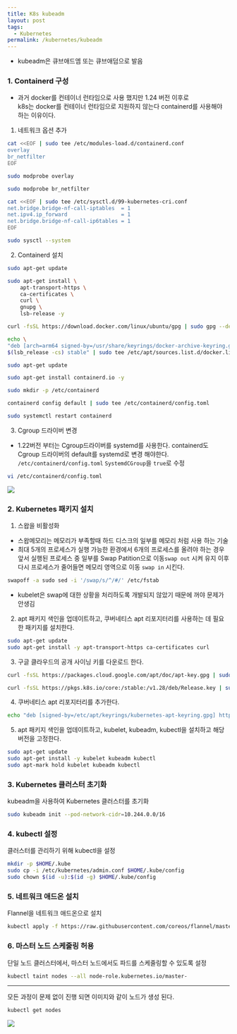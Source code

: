 ```yaml
---
title: K8s kubeadm
layout: post
tags:
  - Kubernetes
permalink: /kubernetes/kubeadm
---
```


- kubeadm은 큐브애드엠 또는 큐브애덤으로 발음
### 1. Containerd 구성
- 과거 docker를 컨테이너 런타임으로 사용 했지만 1.24 버전 이후로  
  k8s는 docker를 컨테이너 런타임으로 지원하지 않는다
  containerd를 사용해야 하는 이유이다.
  
1. 네트워크 옵션 추가
```bash
cat <<EOF | sudo tee /etc/modules-load.d/containerd.conf
overlay
br_netfilter
EOF
```
```bash
sudo modprobe overlay
```
``` bash
sudo modprobe br_netfilter
```
```bash
cat <<EOF | sudo tee /etc/sysctl.d/99-kubernetes-cri.conf
net.bridge.bridge-nf-call-iptables  = 1
net.ipv4.ip_forward                 = 1
net.bridge.bridge-nf-call-ip6tables = 1
EOF
```
```bash
sudo sysctl --system
```

2. Containerd 설치
```bash
sudo apt-get update
```
```bash
sudo apt-get install \
    apt-transport-https \
    ca-certificates \
    curl \
    gnupg \
    lsb-release -y
```
```bash
curl -fsSL https://download.docker.com/linux/ubuntu/gpg | sudo gpg --dearmor -o /usr/share/keyrings/docker-archive-keyring.gpg
```
```bash
echo \
"deb [arch=arm64 signed-by=/usr/share/keyrings/docker-archive-keyring.gpg] https://download.docker.com/linux/ubuntu \
$(lsb_release -cs) stable" | sudo tee /etc/apt/sources.list.d/docker.list > /dev/null
```
```bash
sudo apt-get update
```
```bash
sudo apt-get install containerd.io -y
```
```bash
sudo mkdir -p /etc/containerd
```
```bash
containerd config default | sudo tee /etc/containerd/config.toml
```
```bash
sudo systemctl restart containerd
```

3. Cgroup 드라이버 변경
- 1.22버전 부터는 Cgroup드라이버를 systemd를 사용한다.
  containerd도 Cgroup 드라이버의 default를 systemd로 변경 해야한다.
  `/etc/containerd/config.toml`  `SystemdCGroup`을 `true`로 수정
```bash
vi /etc/containerd/config.toml
```
![](./../../../assets/images/Kubernetes/kubeadm/1.png)

### 2. Kubernetes 패키지 설치
1. 스왑을 비활성화
 - 스왑메모리는 메모리가 부족할때 하드 디스크의 일부를 메모리 처럼 사용 하는 기술
 - 최대 5개의 프로세스가 실행 가능한 환경에서 6개의 프로세스를 올려야 하는 경우
   앞서 실행된 프로세스 중 일부를 Swap Patition으로 이동`swap out` 시켜 유지
   이후 다시 프로세스가 줄어들면 메모리 영역으로 이동 `swap in` 시킨다.
```bash
swapoff -a sudo sed -i '/swap/s/^/#/' /etc/fstab
```
- kubelet은 swap에 대한 상황을 처리하도록 개발되지 않았기 때문에 꺼야 문제가 안생김

2. apt 패키지 색인을 업데이트하고, 쿠버네티스 apt 리포지터리를 사용하는 데 필요한 패키지를 설치한다.
```bash
sudo apt-get update
sudo apt-get install -y apt-transport-https ca-certificates curl
```

3. 구글 클라우드의 공개 사이닝 키를 다운로드 한다.

```bash
curl -fsSL https://packages.cloud.google.com/apt/doc/apt-key.gpg | sudo gpg --dearmor -o /etc/apt/keyrings/kubernetes-archive-keyring.gpg

curl -fsSL https://pkgs.k8s.io/core:/stable:/v1.28/deb/Release.key | sudo gpg --dearmor -o /etc/apt/keyrings/kubernetes-apt-keyring.gpg
```

4. 쿠버네티스 apt 리포지터리를 추가한다.
```bash
echo "deb [signed-by=/etc/apt/keyrings/kubernetes-apt-keyring.gpg] https://pkgs.k8s.io/core:/stable:/v1.28/deb/ /" | sudo tee /etc/apt/sources.list.d/kubernetes.list
```

5. apt 패키지 색인을 업데이트하고, kubelet, kubeadm, kubectl을 설치하고 해당 버전을 고정한다.
```bash
sudo apt-get update
sudo apt-get install -y kubelet kubeadm kubectl
sudo apt-mark hold kubelet kubeadm kubectl
```

### 3. Kubernetes 클러스터 초기화
kubeadm을 사용하여 Kubernetes 클러스터를 초기화
```bash
sudo kubeadm init --pod-network-cidr=10.244.0.0/16
```


### 4. kubectl 설정
클러스터를 관리하기 위해 kubectl을 설정

```bash
mkdir -p $HOME/.kube
sudo cp -i /etc/kubernetes/admin.conf $HOME/.kube/config
sudo chown $(id -u):$(id -g) $HOME/.kube/config
```

### 5. 네트워크 애드온 설치
Flannel을 네트워크 애드온으로 설치

```bash
kubectl apply -f https://raw.githubusercontent.com/coreos/flannel/master/Documentation/kube-flannel.yml
```

### 6. 마스터 노드 스케줄링 허용
단일 노드 클러스터에서, 마스터 노드에서도 파드를 스케줄링할 수 있도록 설정

```bash
kubectl taint nodes --all node-role.kubernetes.io/master-
```


---

모든 과정이 문제 없이 진행 되면 이미지와 같이 노드가 생성 된다.
```bash
kubectl get nodes
```
![](./../../../assets/images/Kubernetes/kubeadm/2.png)

